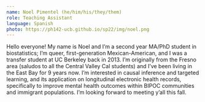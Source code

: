 ```yaml
---
name: Noel Pimentel (he/him/his/they/them)
role: Teaching Assistant
language: Spanish
photo: https://ph142-ucb.github.io/sp22/img/noel.png
---
```


Hello everyone! My name is Noel and I’m a second year MA/PhD student in biostatistics; I’m queer, first-generation Mexican-American, and I was a transfer student at UC Berkeley back in 2013. I’m originally from the Fresno area (saludos to all the Central Valley Cal students) and I’ve been living in the East Bay for 9 years now. I’m interested in causal inference and targeted learning, and its application on longitudinal electronic health records, specifically to improve mental health outcomes within BIPOC communities and immigrant populations. I’m looking forward to meeting y’all this fall.